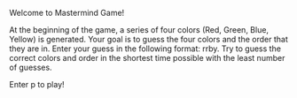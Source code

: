 Welcome to Mastermind Game!

At the beginning of the game, a series of four colors (Red, Green, Blue, Yellow) is generated.  Your goal is to guess the four colors and the order that they are in.  Enter your guess in the following format: rrby.  Try to guess the correct colors and order in the shortest time possible with the least number of guesses.

Enter p to play!
